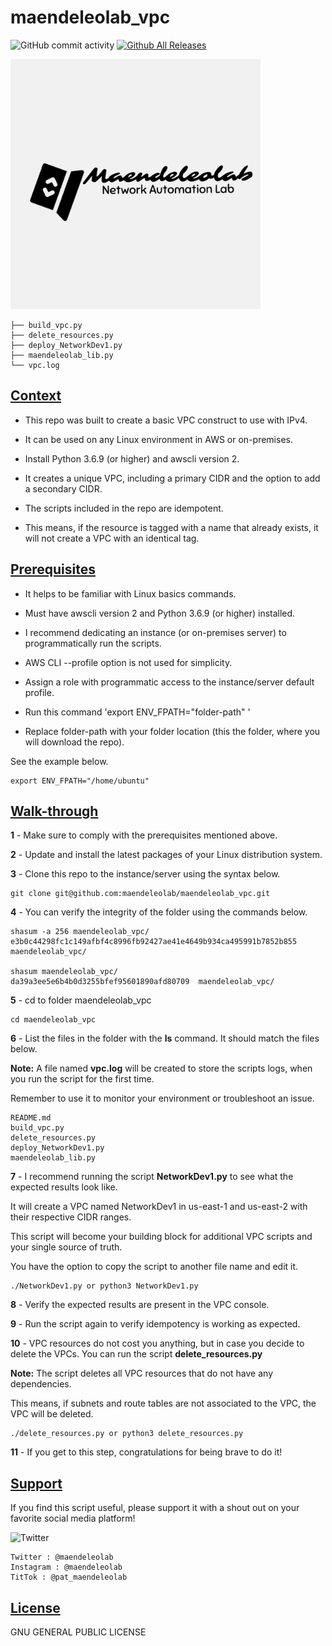 # maendeleolab_vpc
![GitHub commit activity](https://img.shields.io/github/commit-activity/m/maendeleolab/maendeleolab_vpc)
[![Github All Releases](https://img.shields.io/github/downloads/maendeleolab/maendeleolab_vpc/total.svg)]()

<img src="/images/banner.png" width=400>

```
├── build_vpc.py
├── delete_resources.py
├── deploy_NetworkDev1.py
├── maendeleolab_lib.py
└── vpc.log
```

## [Context](#Context)

- This repo was built to create a basic VPC construct to use with IPv4. 

- It can be used on any Linux environment in AWS or on-premises. 

- Install Python 3.6.9 (or higher) and awscli version 2.

- It creates a unique VPC, including a primary CIDR and the option to add a secondary CIDR. 

- The scripts included in the repo are idempotent. 

- This means, if the resource is tagged with a name that already exists, it will not create a VPC with an identical tag.

## [Prerequisites](#Prerequisites)

- It helps to be familiar with Linux basics commands.

- Must have awscli version 2 and Python 3.6.9 (or higher) installed.

- I recommend dedicating an instance (or on-premises server) to programmatically run the scripts.  

- AWS CLI --profile option is not used for simplicity. 

- Assign a role with programmatic access to the instance/server default profile.

- Run this command 'export ENV_FPATH="folder-path" ' 

- Replace folder-path with your folder location (this the folder, where you will download the repo). 

See the example below.

```
export ENV_FPATH="/home/ubuntu"
```

## [Walk-through](#Walk-through)

**1**  - Make sure to comply with the prerequisites mentioned above.

**2**  - Update and install the latest packages of your Linux distribution system.

**3**  - Clone this repo to the instance/server using the syntax below.

```
git clone git@github.com:maendeleolab/maendeleolab_vpc.git
```

**4**  - You can verify the integrity of the folder using the commands below.

```
shasum -a 256 maendeleolab_vpc/
e3b0c44298fc1c149afbf4c8996fb92427ae41e4649b934ca495991b7852b855  maendeleolab_vpc/

shasum maendeleolab_vpc/
da39a3ee5e6b4b0d3255bfef95601890afd80709  maendeleolab_vpc/
```

**5**  - cd to folder maendeleolab_vpc

```
cd maendeleolab_vpc
```

**6**  - List the files in the folder with the **ls** command. It should match the files below.

**Note:** A file named **vpc.log** will be created to store the scripts logs, when you run the script for the first time.

Remember to use it to monitor your environment or troubleshoot an issue.

```
README.md
build_vpc.py
delete_resources.py
deploy_NetworkDev1.py
maendeleolab_lib.py
```

**7**  - I recommend running the script **NetworkDev1.py** to see what the expected results look like. 

It will create a VPC named NetworkDev1 in us-east-1 and us-east-2 with their respective CIDR ranges.

This script will become your building block for additional VPC scripts and your single source of truth. 

You have the option to copy the script to another file name and edit it.

```
./NetworkDev1.py or python3 NetworkDev1.py
```

**8**  - Verify the expected results are present in the VPC console. 

**9**  - Run the script again to verify idempotency is working as expected. 

**10**  - VPC resources do not cost you anything, but in case you decide to delete the VPCs. You can run the script **delete_resources.py**
	
**Note:** The script deletes all VPC resources that do not have any dependencies. 
	
This means, if subnets and route tables are not associated to the VPC, the VPC will be deleted. 

```
./delete_resources.py or python3 delete_resources.py
```

**11** - If you get to this step, congratulations for being brave to do it! 

## [Support](#Support)
If you find this script useful, please support it with a shout out on your favorite social media platform!

![Twitter](https://img.shields.io/twitter/follow/maendeleolab?style=social)
```
Twitter : @maendeleolab
Instagram : @maendeleolab
TitTok : @pat_maendeleolab
```
## [License](#License)
GNU GENERAL PUBLIC LICENSE

	
